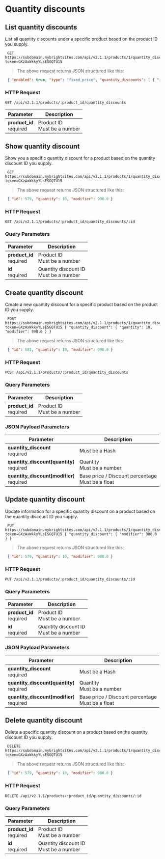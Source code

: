 #  Quantity discounts

## List quantity discounts

List all quantity discounts under a specific product based on the product ID you supply.

```shell
 GET https://subdomain.mybrightsites.com/api/v2.1.1/products/1/quantity_discounts?token=GXzAxWkkyYLsESGQTU15
```

> The above request returns JSON structured like this:

```json
 { "enabled": true, "type": "fixed_price", "quantity_discounts": [ { "id": 579, "quantity": 5, "modifier": 1000.0 }, { "id": 580, "quantity": 10, "modifier": 990.0 }, { "id": 581, "quantity": 100, "modifier": 900.0 } ] }
```

### HTTP Request

`GET /api/v2.1.1/products/:product_id/quantity_discounts`

Parameter | Description
--------- | -----------
<div><strong>product_id </strong></div><div>required</div> | <div>Product ID</div><div>Must be a number</div>


## Show quantity discount

Show you a specific quantity discount for a product based on the quantity discount ID you supply.

```shell
 GET https://subdomain.mybrightsites.com/api/v2.1.1/products/1/quantity_discounts/579?token=GXzAxWkkyYLsESGQTU15
```

> The above request returns JSON structured like this:

```json
 { "id": 579, "quantity": 10, "modifier": 990.0 }
```

### HTTP Request

`GET /api/v2.1.1/products/:product_id/quantity_discounts/:id`

### Query Parameters

Parameter | Description
--------- | -----------
<div><strong>product_id </strong></div><div>required</div> | <div>Product ID</div><div>Must be a number</div>
<div><strong>id </strong></div><div>required</div> | <div>Quantity discount ID</div><div>Must be a number</div>


## Create quantity discount

Create a new quantity discount for a specific product based on the product ID you supply.

```shell
 POST https://subdomain.mybrightsites.com/api/v2.1.1/products/1/quantity_discounts?token=GXzAxWkkyYLsESGQTU15 { "quantity_discount": { "quantity": 10, "modifier": 990.0 } }
```

> The above request returns JSON structured like this:

```json
 { "id": 581, "quantity": 10, "modifier": 990.0 }
```

### HTTP Request

`POST /api/v2.1.1/products/:product_id/quantity_discounts`

### Query Parameters

Parameter | Description
--------- | -----------
<div><strong>product_id </strong></div><div>required</div> | <div>Product ID</div><div>Must be a number</div>


### JSON Payload Parameters

Parameter | Description
--------- | -----------
<div><strong>quantity_discount </strong></div><div>required</div> | <div>Must be a Hash</div>
<div><strong>quantity_discount[quantity] </strong></div><div>required</div> | <div>Quantity</div><div>Must be a number</div>
<div><strong>quantity_discount[modifier] </strong></div><div>required</div> | <div>Base price / Discount percentage</div><div>Must be a float</div>


## Update quantity discount

Update information for a specific quantity discount on a product based on the quantity discount ID you supply.

```shell
 PUT https://subdomain.mybrightsites.com/api/v2.1.1/products/1/quantity_discounts/579?token=GXzAxWkkyYLsESGQTU15 { "quantity_discount": { "modifier": 980.0 } }
```

> The above request returns JSON structured like this:

```json
 { "id": 579, "quantity": 10, "modifier": 980.0 }
```

### HTTP Request

`PUT /api/v2.1.1/products/:product_id/quantity_discounts/:id`

### Query Parameters

Parameter | Description
--------- | -----------
<div><strong>product_id </strong></div><div>required</div> | <div>Product ID</div><div>Must be a number</div>
<div><strong>id </strong></div><div>required</div> | <div>Quantity discount ID</div><div>Must be a number</div>


### JSON Payload Parameters

Parameter | Description
--------- | -----------
<div><strong>quantity_discount </strong></div><div>required</div> | <div>Must be a Hash</div>
<div><strong>quantity_discount[quantity] </strong></div><div>required</div> | <div>Quantity</div><div>Must be a number</div>
<div><strong>quantity_discount[modifier] </strong></div><div>required</div> | <div>Base price / Discount percentage</div><div>Must be a float</div>


## Delete quantity discount

Delete a specific quantity discount on a product based on the quantity discount ID you supply.

```shell
 DELETE https://subdomain.mybrightsites.com/api/v2.1.1/products/1/quantity_discounts/579?token=GXzAxWkkyYLsESGQTU15
```

> The above request returns JSON structured like this:

```json
 { "id": 579, "quantity": 10, "modifier": 980.0 }
```

### HTTP Request

`DELETE /api/v2.1.1/products/:product_id/quantity_discounts/:id`

### Query Parameters

Parameter | Description
--------- | -----------
<div><strong>product_id </strong></div><div>required</div> | <div>Product ID</div><div>Must be a number</div>
<div><strong>id </strong></div><div>required</div> | <div>Quantity discount ID</div><div>Must be a number</div>

